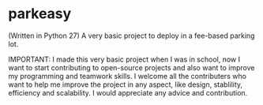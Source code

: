 # parkeasy
(Written in Python 27)
A very basic project to deploy in a fee-based parking lot.

IMPORTANT:
I made this very basic project when I was in school, now I want to start contributing to open-source projects
and also want to improve my programming and teamwork skills.
I welcome all the contributers who want to help me improve the project in any aspect, like design, stablility, efficiency and scalability.
I would appreciate any advice and contribution.
